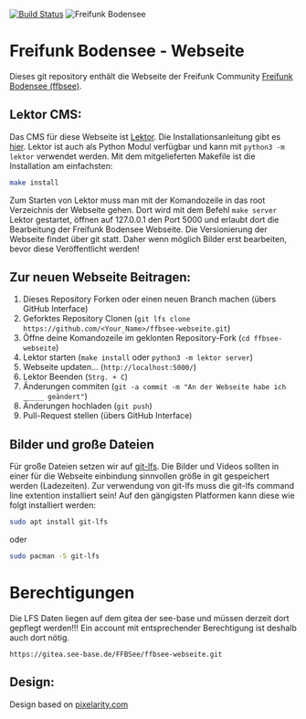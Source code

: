 [![Build Status](https://travis-ci.org/ffbsee/ffbsee-webseite.svg?branch=master)](https://travis-ci.org/ffbsee/ffbsee-webseite)
![Freifunk Bodensee](https://freifunk-bodensee.net/images/see.svg "FFBSee")

 Freifunk Bodensee - Webseite
============================
Dieses git repository enthält die Webseite der Freifunk Community [Freifunk Bodensee (ffbsee)](https://ffbsee.net).

 Lektor CMS:
------------
Das CMS für diese Webseite ist [Lektor](https://www.getlektor.com/).
Die Installationsanleitung gibt es [hier](https://www.getlektor.com/downloads/).
Lektor ist auch als Python Modul verfügbar und kann mit ``python3 -m lektor`` verwendet werden.
Mit dem mitgelieferten Makefile ist die Installation am einfachsten:

```bash
make install
```

Zum Starten von Lektor muss man mit der Komandozeile in das root Verzeichnis der Webseite gehen.
Dort wird mit dem Befehl ``make server`` Lektor gestartet, öffnen auf 127.0.0.1 den Port 5000 und erlaubt dort die Bearbeitung der Freifunk Bodensee Webseite.
Die Versionierung der Webseite findet über git statt. Daher wenn möglich Bilder erst bearbeiten, bevor diese Veröffentlicht werden!

 Zur neuen Webseite Beitragen:
------------------------
 1. Dieses Repository Forken oder einen neuen Branch machen (übers GitHub Interface)
 2. Geforktes Repository Clonen (``git lfs clone https://github.com/<Your_Name>/ffbsee-webseite.git``)
 3. Öffne deine Komandozeile im geklonten Repository-Fork (``cd ffbsee-webseite``)
 4. Lektor starten (``make install`` oder ``python3 -m lektor server``)
 5. Webseite updaten... (``http://localhost:5000/``)
 6. Lektor Beenden (``Strg. + C``)
 7. Änderungen commiten (``git -a commit -m "An der Webseite habe ich _____ geändert"``)
 8. Änderungen hochladen (``git push``)
 9. Pull-Request stellen (übers GitHub Interface)


 Bilder und große Dateien
---------------------------
Für große Dateien setzen wir auf [git-lfs](https://git-lfs.github.com/). Die Bilder und Videos sollten in einer für die Webseite einbindung sinnvollen größe in git gespeichert werden (Ladezeiten).
Zur verwendung von git-lfs muss die git-lfs command line extention installiert sein!
Auf den gängigsten Platformen kann diese wie folgt installiert werden:

```bash
sudo apt install git-lfs
```
oder
```bash
sudo pacman -S git-lfs
```

 Berechtigungen
=================
Die LFS Daten liegen auf dem gitea der see-base und müssen derzeit dort gepflegt werden!!!
Ein account mit entsprechender Berechtigung ist deshalb auch dort nötig.

```url
https://gitea.see-base.de/FFBSee/ffbsee-webseite.git
```

 Design:
----------
Design based on [pixelarity.com](https://pixelarity.com/?ref=9477955687)
